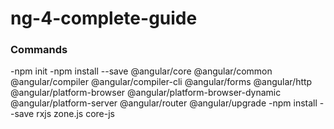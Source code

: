 # ng-4-complete-guide

### Commands
-npm init
-npm install --save @angular/core @angular/common @angular/compiler @angular/compiler-cli @angular/forms @angular/http @angular/platform-browser @angular/platform-browser-dynamic @angular/platform-server @angular/router @angular/upgrade
-npm install --save rxjs zone.js core-js
